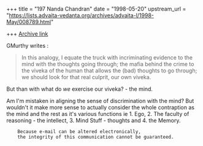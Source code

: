 +++
title = "197 Nanda Chandran"
date = "1998-05-20"
upstream_url = "https://lists.advaita-vedanta.org/archives/advaita-l/1998-May/008789.html"

+++
[Archive link](https://lists.advaita-vedanta.org/archives/advaita-l/1998-May/008789.html)

GMurthy writes :

>In this analogy, I equate the
>truck with incriminating evidence to the mind with the thoughts going
>through; the mafia behind the crime to the viveka of the human that
>allows the (bad) thoughts to go through; we should look for that real
>culprit, our own viveka.

But than with what do *we* exercise our viveka? - the mind.

Am I'm mistaken in aligning the sense of discrimination with the mind?
But wouldn't it make more sense to actually consider the whole
contraption as the mind and the rest as it's various functions ie 1.
Ego, 2. The faculty of reasoning - the intellect, 3. Mind Stuff -
thoughts and 4. the Memory.

        Because e-mail can be altered electronically,
        the integrity of this communication cannot be guaranteed.

